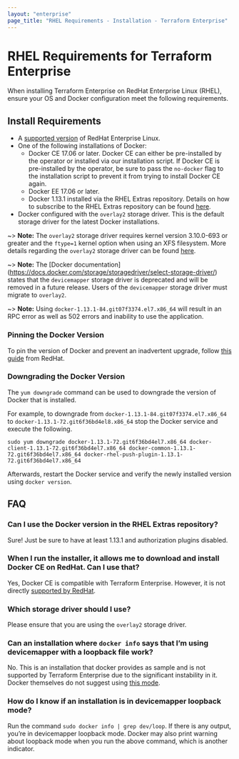 ```yaml
---
layout: "enterprise"
page_title: "RHEL Requirements - Installation - Terraform Enterprise"
---
```


# RHEL Requirements for Terraform Enterprise

When installing Terraform Enterprise on RedHat Enterprise Linux (RHEL), ensure your OS and Docker configuration meet the following requirements.

## Install Requirements

* A [supported version](/docs/enterprise/before-installing/index.html#operating-system-requirements) of RedHat Enterprise Linux.
* One of the following installations of Docker:
  * Docker CE 17.06 or later. Docker CE can either be pre-installed by the operator or installed via our installation script. If Docker CE is pre-installed by the operator, be sure to pass the `no-docker` flag to the installation script to prevent it from trying to install Docker CE again.
  * Docker EE 17.06 or later.
  * Docker 1.13.1 installed via the RHEL Extras repository. Details on how to subscribe to the RHEL Extras repository can be found [here](https://access.redhat.com/solutions/912213).
* Docker configured with the `overlay2` storage driver. This is the default storage driver for the latest Docker installations.

~> **Note:** The `overlay2` storage driver requires kernel version 3.10.0-693 or greater and the `ftype=1` kernel option when using an XFS filesystem. More details regarding the `overlay2` storage driver can be found [here](https://docs.docker.com/storage/storagedriver/overlayfs-driver/).

~> **Note:** The [Docker documentation] (https://docs.docker.com/storage/storagedriver/select-storage-driver/) states that the `devicemapper` storage driver is deprecated and will be removed in a future release. Users of the `devicemapper` storage driver must migrate to `overlay2`.

~> **Note:** Using `docker-1.13.1-84.git07f3374.el7.x86_64` will result in an RPC error as well as 502 errors and inability to use the application.

### Pinning the Docker Version

To pin the version of Docker and prevent an inadvertent upgrade, follow [this guide](https://access.redhat.com/solutions/98873) from RedHat.

### Downgrading the Docker Version

The `yum downgrade` command can be used to downgrade the version of Docker that is installed.

For example, to downgrade from `docker-1.13.1-84.git07f3374.el7.x86_64` to `docker-1.13.1-72.git6f36bd4el8.x86_64` stop the Docker service and execute the following.

```
sudo yum downgrade docker-1.13.1-72.git6f36bd4el7.x86_64 docker-client-1.13.1-72.git6f36bd4el7.x86_64 docker-common-1.13.1-72.git6f36bd4el7.x86_64 docker-rhel-push-plugin-1.13.1-72.git6f36bd4el7.x86_64
```

Afterwards, restart the Docker service and verify the newly installed version using `docker version`.

## FAQ

### Can I use the Docker version in the RHEL Extras repository?

Sure! Just be sure to have at least 1.13.1 and authorization plugins disabled.

### When I run the installer, it allows me to download and install Docker CE on RedHat. Can I use that?

Yes, Docker CE is compatible with Terraform Enterprise. However, it is not directly [supported by RedHat](https://access.redhat.com/articles/2726611).

### Which storage driver should I use?

Please ensure that you are using the `overlay2` storage driver.

### Can an installation where `docker info` says that I’m using devicemapper with a loopback file work?

No. This is an installation that docker provides as sample and is not supported by Terraform Enterprise due to the significant instability in it. Docker themselves do not suggest using [this mode](https://docs.docker.com/storage/storagedriver/device-mapper-driver/#configure-loop-lvm-mode-for-testing).

### How do I know if an installation is in devicemapper loopback mode?

Run the command `sudo docker info | grep dev/loop`. If there is any output, you’re in devicemapper loopback mode. Docker may also print warning about loopback mode when you run the above command, which is another indicator.
